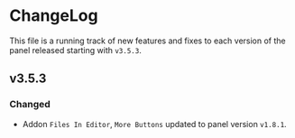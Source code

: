 <h1>ChangeLog</h1>

This file is a running track of new features and fixes to each version of the panel released starting with `v3.5.3`.

<h2>v3.5.3</h2>

<h3>Changed</h3>

- Addon `Files In Editor`, `More Buttons` updated to panel version `v1.8.1`.
